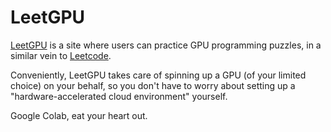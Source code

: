 # LeetGPU

[LeetGPU](https://leetgpu.com/) is a site where users can practice GPU programming puzzles,
in a similar vein to [Leetcode](https://leetcode.com).

Conveniently, LeetGPU takes care of spinning up a GPU (of your limited choice) on your behalf,
so you don't have to worry about setting up a "hardware-accelerated cloud environment" yourself.


Google Colab, eat your heart out.